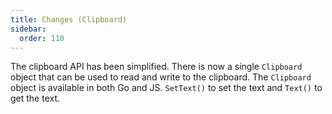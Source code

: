 ```yaml
---
title: Changes (Clipboard)
sidebar:
  order: 110
---
```


The clipboard API has been simplified. There is now a single `Clipboard` object
that can be used to read and write to the clipboard. The `Clipboard` object is
available in both Go and JS. `SetText()` to set the text and `Text()` to get the
text.
